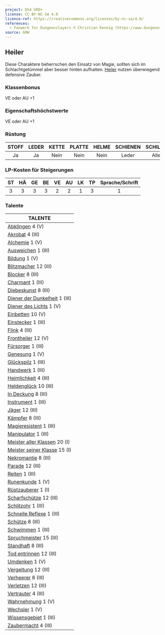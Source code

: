 ```yaml
---
project: DS4 SRD+
license: CC BY-NC-SA 4.0
licence-ref: https://creativecommons.org/licenses/by-nc-sa/4.0/
references: 
  - Fanwerk for Dungeonslayers © Christian Kennig (https://www.dungeonslayers.net/)
source: GRW
---
```


## Heiler

Diese Charaktere beherrschen den Einsatz von Magie, sollten sich im Schlachtgetümmel aber besser hinten aufhalten. [Heiler](charaktere-klasse-heiler.md) nutzen überwiegend defensive Zauber.

### Klassenbonus

VE oder AU +1

### Eigenschaftshöchstwerte

VE oder AU +1

### Rüstung

| STOFF | LEDER | KETTE | PLATTE | HELME | SCHIENEN | SCHILDE |
| :---: | :---: | :---: | :----: | :---: | :------: | :-----: |
|  Ja   |  Ja   | Nein  |  Nein  | Nein  |  Leder   |  Alle   |

### LP-Kosten für Steigerungen

| ST  | HÄ  | GE  | BE  | VE  | AU  | LK  | TP  | Sprache/Schrift |
| :-: | :-: | :-: | :-: | :-: | :-: | :-: | :-: | :-------------: |
|  3  |  3  |  3  |  3  |  2  |  2  |  1  |  3  |        1        |

### Talente

| TALENTE                                                           |
| ----------------------------------------------------------------- |
| [Abklingen](talente/abklingen.md) 4 (V)                           |
| [Akrobat](talente/akrobat.md) 4 (III)                             |
| [Alchemie](talente/alchemie.md) 1 (V)                             |
| [Ausweichen](talente/ausweichen.md) 1 (III)                       |
| [Bildung](talente/bildung.md) 1 (V)                               |
| [Blitzmacher](talente/blitzmacher.md) 12 (III)                    |
| [Blocker](talente/blocker.md) 8 (III)                             |
| [Charmant](talente/charmant.md) 1 (III)                           |
| [Diebeskunst](talente/diebeskunst.md) 8 (III)                     |
| [Diener der Dunkelheit](talente/diener-der-dunkelheit.md) 1 (III) |
| [Diener des Lichts](talente/diener-des-lichts.md) 1 (V)           |
| [Einbetten](talente/einbetten.md) 10 (V)                          |
| [Einstecker](talente/einstecker.md) 1 (III)                       |
| [Flink](talente/flink.md) 4 (III)                                 |
| [Frontheiler](talente/frontheiler.md) 12 (V)                      |
| [Fürsorger](talente/fuersorger.md) 1 (III)                        |
| [Genesung](talente/genesung.md) 1 (V)                             |
| [Glückspilz](talente/glueckspilz.md) 1 (III)                      |
| [Handwerk](talente/handwerk.md) 1 (III)                           |
| [Heimlichkeit](talente/heimlichkeit.md) 4 (III)                   |
| [Heldenglück](talente/heldenglueck.md) 10 (III)                   |
| [In Deckung](talente/in-deckung.md) 8 (III)                       |
| [Instrument](talente/instrument.md) 1 (III)                       |
| [Jäger](talente/jaeger.md) 12 (III)                               |
| [Kämpfer](talente/kaempfer.md) 8 (III)                            |
| [Magieresistent](talente/magieresistent.md) 1 (III)               |
| [Manipulator](talente/manipulator.md) 1 (III)                     |
| [Meister aller Klassen](talente/meister-aller-klassen.md) 20 (I)  |
| [Meister seiner Klasse](talente/meister-seiner-klasse.md) 15 (I)  |
| [Nekromantie](talente/nekromantie.md) 8 (III)                     |
| [Parade](talente/parade.md) 12 (III)                              |
| [Reiten](talente/reiten.md) 1 (III)                               |
| [Runenkunde](talente/runenkunde.md) 1 (V)                         |
| [Rüstzauberer](talente/ruestzauberer.md) 1 (I)                    |
| [Scharfschütze](talente/scharfschuetze.md) 12 (III)               |
| [Schlitzohr](talente/schlitzohr.md) 1 (III)                       |
| [Schnelle Reflexe](talente/schnelle-reflexe.md) 1 (III)           |
| [Schütze](talente/schuetze.md) 8 (III)                            |
| [Schwimmen](talente/schwimmen.md) 1 (III)                         |
| [Spruchmeister](talente/spruchmeister.md) 15 (III)                |
| [Standhaft](talente/standhaft.md) 8 (III)                         |
| [Tod entrinnen](talente/tod-entrinnen.md) 12 (III)                |
| [Umdenken](talente/umdenken.md) 1 (V)                             |
| [Vergeltung](talente/vergeltung.md) 12 (III)                      |
| [Verheerer](talente/verheerer.md) 8 (III)                         |
| [Verletzen](talente/verletzen.md) 12 (III)                        |
| [Vertrauter](talente/vertrauter.md) 4 (III)                       |
| [Wahrnehmung](talente/wahrnehmung.md) 1 (V)                       |
| [Wechsler](talente/wechsler.md) 1 (V)                             |
| [Wissensgebiet](talente/wissensgebiet.md) 1 (III)                 |
| [Zaubermacht](talente/zaubermacht.md) 4 (III)                     |

